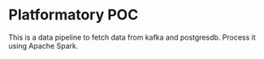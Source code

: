 # Platformatory POC

This is a data pipeline to fetch data from kafka and postgresdb. Process it using Apache Spark.



